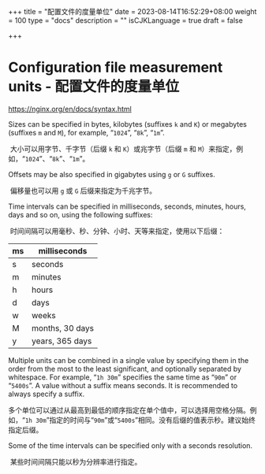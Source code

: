 +++
title = "配置文件的度量单位"
date = 2023-08-14T16:52:29+08:00
weight = 100
type = "docs"
description = ""
isCJKLanguage = true
draft = false

+++

# Configuration file measurement units - 配置文件的度量单位

https://nginx.org/en/docs/syntax.html

Sizes can be specified in bytes, kilobytes (suffixes `k` and `K`) or megabytes (suffixes `m` and `M`), for example, “`1024`”, “`8k`”, “`1m`”.

​	大小可以用字节、千字节（后缀 `k` 和 `K`）或兆字节（后缀 `m` 和 `M`）来指定，例如，“`1024`”、“`8k`”、“`1m`”。

Offsets may be also specified in gigabytes using `g` or `G` suffixes.

​	偏移量也可以用 `g` 或 `G` 后缀来指定为千兆字节。

Time intervals can be specified in milliseconds, seconds, minutes, hours, days and so on, using the following suffixes:

​	时间间隔可以用毫秒、秒、分钟、小时、天等来指定，使用以下后缀：

| ms   | milliseconds    |
| ---- | --------------- |
| s    | seconds         |
| m    | minutes         |
| h    | hours           |
| d    | days            |
| w    | weeks           |
| M    | months, 30 days |
| y    | years, 365 days |



Multiple units can be combined in a single value by specifying them in the order from the most to the least significant, and optionally separated by whitespace. For example, “`1h 30m`” specifies the same time as “`90m`” or “`5400s`”. A value without a suffix means seconds. It is recommended to always specify a suffix.

​	多个单位可以通过从最高到最低的顺序指定在单个值中，可以选择用空格分隔。例如，“`1h 30m`”指定的时间与“`90m`”或“`5400s`”相同。没有后缀的值表示秒。建议始终指定后缀。

Some of the time intervals can be specified only with a seconds resolution.

​	某些时间间隔只能以秒为分辨率进行指定。
